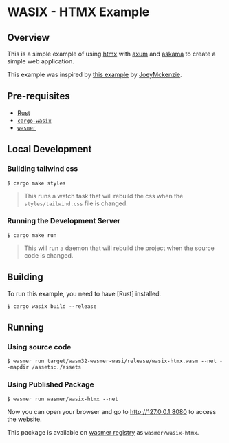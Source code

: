 # WASIX - HTMX Example

## Overview

This is a simple example of using [htmx](https://htmx.org/) with [axum](https://github.com/tokio-rs/axum) and [askama](https://github.com/djc/askama) to create a simple web application.

This example was inspired by [this example](https://github.com/JoeyMckenzie/axum-htmx-templates/tree/main) by [JoeyMckenzie](https://github.com/JoeyMckenzie).

## Pre-requisites

- [Rust](https://rustup.rs/)
- [`cargo-wasix`](https://github.com/wasix-org/cargo-wasix)
- [`wasmer`](https://wasmer.io/)

## Local Development

### Building tailwind css

```shell
$ cargo make styles
```

> This runs a watch task that will rebuild the css when the `styles/tailwind.css` file is changed.

### Running the Development Server

```shell
$ cargo make run
```

> This will run a daemon that will rebuild the project when the source code is changed.

## Building

To run this example, you need to have [Rust] installed.

```shell
$ cargo wasix build --release
```

## Running

### Using source code

```shell
$ wasmer run target/wasm32-wasmer-wasi/release/wasix-htmx.wasm --net --mapdir /assets:./assets
```

### Using Published Package

```shell
$ wasmer run wasmer/wasix-htmx --net
```

Now you can open your browser and go to http://127.0.0.1:8080 to access the website.

This package is available on [wasmer registry](https://wasmer.io/wasmer/wasix-htmx) as `wasmer/wasix-htmx`.
